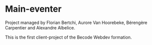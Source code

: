 # Main-eventer
Project managed by Florian Bertchi, Aurore Van Hoorebeke, Bérengère Carpentier and Alexandre Albelice.

This is the first client-project of the Becode Webdev formation.
